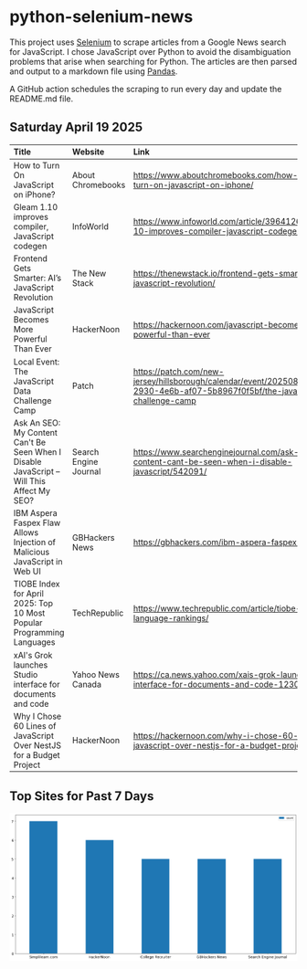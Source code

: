 # python-selenium-news

This project uses [Selenium](https://www.seleniumhq.org/) to scrape articles from a Google News search for JavaScript.
I chose JavaScript over Python to avoid the disambiguation problems that arise when searching for Python.
The articles are then parsed and output to a markdown file using [Pandas](https://pandas.pydata.org/).

A GitHub action schedules the scraping to run every day and update the README.md file.

## Saturday April 19 2025


| Title                                                                                     | Website               | Link                                                                                                                                      |
|:------------------------------------------------------------------------------------------|:----------------------|:------------------------------------------------------------------------------------------------------------------------------------------|
| How to Turn On JavaScript on iPhone?                                                      | About Chromebooks     | https://www.aboutchromebooks.com/how-to/how-to-turn-on-javascript-on-iphone/                                                              |
| Gleam 1.10 improves compiler, JavaScript codegen                                          | InfoWorld             | https://www.infoworld.com/article/3964126/gleam-1-10-improves-compiler-javascript-codegen.html                                            |
| Frontend Gets Smarter: AI’s JavaScript Revolution                                         | The New Stack         | https://thenewstack.io/frontend-gets-smarter-ais-javascript-revolution/                                                                   |
| JavaScript Becomes More Powerful Than Ever                                                | HackerNoon            | https://hackernoon.com/javascript-becomes-more-powerful-than-ever                                                                         |
| Local Event: The JavaScript Data Challenge Camp                                           | Patch                 | https://patch.com/new-jersey/hillsborough/calendar/event/20250804/ae89282b-2930-4e6b-af07-5b8967f0f5bf/the-javascript-data-challenge-camp |
| Ask An SEO: My Content Can't Be Seen When I Disable JavaScript – Will This Affect My SEO? | Search Engine Journal | https://www.searchenginejournal.com/ask-an-seo-my-content-cant-be-seen-when-i-disable-javascript/542091/                                  |
| IBM Aspera Faspex Flaw Allows Injection of Malicious JavaScript in Web UI                 | GBHackers News        | https://gbhackers.com/ibm-aspera-faspex-flaw/                                                                                             |
| TIOBE Index for April 2025: Top 10 Most Popular Programming Languages                     | TechRepublic          | https://www.techrepublic.com/article/tiobe-index-language-rankings/                                                                       |
| xAI's Grok launches Studio interface for documents and code                               | Yahoo News Canada     | https://ca.news.yahoo.com/xais-grok-launches-studio-interface-for-documents-and-code-123016714.html                                       |
| Why I Chose 60 Lines of JavaScript Over NestJS for a Budget Project                       | HackerNoon            | https://hackernoon.com/why-i-chose-60-lines-of-javascript-over-nestjs-for-a-budget-project                                                |
## Top Sites for Past 7 Days

![Graph of Top Sites](https://raw.githubusercontent.com/dan-mba/python-selenium-news/main/last-week.png)

